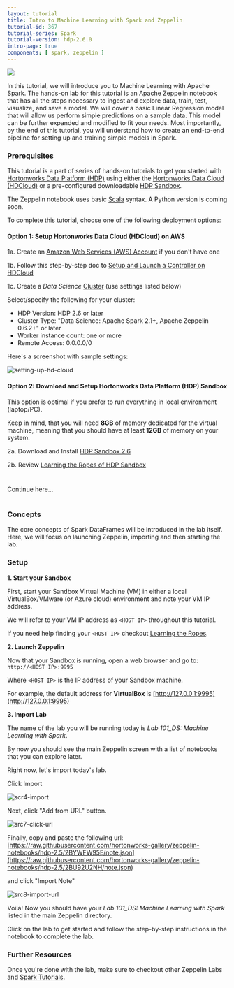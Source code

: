 ```yaml
---
layout: tutorial
title: Intro to Machine Learning with Spark and Zeppelin
tutorial-id: 367
tutorial-series: Spark
tutorial-version: hdp-2.6.0
intro-page: true
components: [ spark, zeppelin ]
---
```


![](https://raw.github.com/hortonworks/tutorials/hdp-2.6/assets/intro-to-ml-with-spark-and-zeppelin/spark-mllib-logo.png)

In this tutorial, we will introduce you to Machine Learning with Apache Spark. The hands-on lab for this tutorial is an Apache Zeppelin notebook that has all the steps necessary to ingest and explore data, train, test, visualize, and save a model. We will cover a basic Linear Regression model that will allow us perform simple predictions on a sample data. This model can be further expanded and modified to fit your needs. Most importantly, by the end of this tutorial, you will understand how to create an end-to-end pipeline for setting up and training simple models in Spark.

### Prerequisites

This tutorial is a part of series of hands-on tutorials to get you started with [Hortonworks Data Platform (HDP)](https://hortonworks.com/products/data-center/hdp/) using either the [Hortonworks Data Cloud (HDCloud)](https://hortonworks.com/products/cloud/aws/) or a pre-configured downloadable [HDP Sandbox](https://hortonworks.com/products/sandbox/).

The Zeppelin notebook uses basic [Scala](http://www.dhgarrette.com/nlpclass/scala/basics.html) syntax. A Python version is coming soon.

To complete this tutorial, choose one of the following deployment options:

#### Option 1: Setup Hortonworks Data Cloud (HDCloud) on AWS

1a. Create an [Amazon Web Services (AWS) Account](https://aws.amazon.com/) if you don't have one

1b. Follow this step-by-step doc to [Setup and Launch a Controller on HDCloud](http://hortonworks.github.io/hdp-aws/launch/index.html)

1c. Create a *Data Science* [Cluster](http://hortonworks.github.io/hdp-aws/create/index.html) (use settings listed below)

Select/specify the following for your cluster:

  - HDP Version: HDP 2.6 or later
  - Cluster Type: "Data Science: Apache Spark 2.1+, Apache Zeppelin 0.6.2+" or later
  - Worker instance count: one or more
  - Remote Access: 0.0.0.0/0

Here's a screenshot with sample settings:

![setting-up-hd-cloud](https://raw.github.com/hortonworks/tutorials/hdp-2.6/assets/a-tour-of-spark-in-5-minutes/spinning-up-hdcloud-cluster.jpg)

#### Option 2: Download and Setup Hortonworks Data Platform (HDP) Sandbox

This option is optimal if you prefer to run everything in local environment (laptop/PC).

Keep in mind, that you will need **8GB** of memory dedicated for the virtual machine, meaning that you should have at least **12GB** of memory on your system.

2a. Download and Install [HDP Sandbox 2.6](http://hortonworks.com/products/sandbox/)

2b. Review [Learning the Ropes of HDP Sandbox](http://hortonworks.com/hadoop-tutorial/learning-the-ropes-of-the-hortonworks-sandbox/)

#
#

Continue here...

#
#

### Concepts

The core concepts of Spark DataFrames will be introduced in the lab itself. Here, we will focus on launching Zeppelin, importing and then starting the lab.

### Setup

**1. Start your Sandbox**

First, start your Sandbox Virtual Machine (VM) in either a local VirtualBox/VMware (or Azure cloud) environment and note your VM IP address.

We will refer to your VM IP address as `<HOST IP>` throughout this tutorial.

If you need help finding your `<HOST IP>` checkout [Learning the Ropes](http://hortonworks.com/hadoop-tutorial/learning-the-ropes-of-the-hortonworks-sandbox/#learn-host-address-environment).

**2. Launch Zeppelin**

Now that your Sandbox is running, open a web browser and go to: `http://<HOST IP>:9995`

Where `<HOST IP>` is the IP address of your Sandbox machine.

For example, the default address for **VirtualBox** is [http://127.0.0.1:9995](http://127.0.0.1:9995)

**3. Import Lab**

The name of the lab you will be running today is *Lab 101_DS: Machine Learning with Spark*.

By now you should see the main Zeppelin screen with a list of notebooks that you can explore later.

Right now, let's import today's lab.

Click Import

![scr4-import](https://raw.github.com/hortonworks/tutorials/hdp-2.5/assets/getting-started-with-apache-zeppelin/scr4-import.png)

Next, click "Add from URL" button.

![src7-click-url](https://raw.github.com/hortonworks/tutorials/hdp-2.5/assets/getting-started-with-apache-zeppelin/scr7-click-url.png)

Finally, copy and paste the following url: [https://raw.githubusercontent.com/hortonworks-gallery/zeppelin-notebooks/hdp-2.5/2BYWFW95E/note.json](https://raw.githubusercontent.com/hortonworks-gallery/zeppelin-notebooks/hdp-2.5/2BU92U2NH/note.json)

and click "Import Note"

![src8-import-url](https://raw.github.com/hortonworks/tutorials/hdp-2.5/assets/getting-started-with-apache-zeppelin/scr8-import-url.png)

Voila! Now you should have your *Lab 101_DS: Machine Learning with Spark* listed in the main Zeppelin directory.

Click on the lab to get started and follow the step-by-step instructions in the notebook to complete the lab.

### Further Resources

Once you're done with the lab, make sure to checkout other Zeppelin Labs and [Spark Tutorials](http://hortonworks.com/hadoop/spark/#tutorials).
